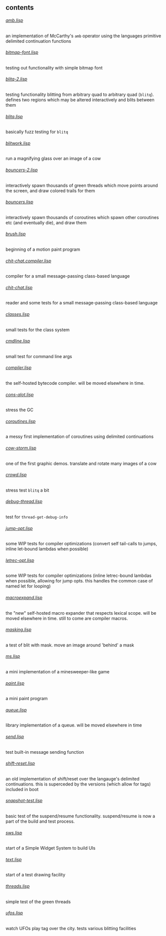 ## contents
###### [amb.lisp](amb.lisp)
an implementation of McCarthy's `amb` operator using the languages primitive delimited continuation functions
###### [bitmap-font.lisp](bitmap-font.lisp)
testing out functionality with simple bitmap font
###### [blitq-2.lisp](blitq-2.lisp)
testing functionality blitting from arbitrary quad to arbitrary quad
(`blitq`). defines two regions which may be altered interactively and
blits between them
###### [blitq.lisp](blitq.lisp)
basically fuzz testing for `blitq`
###### [blitwork.lisp](blitwork.lisp)
run a magnifying glass over an image of a cow
###### [bouncers-2.lisp](bouncers-2.lisp)
interactively spawn thousands of green threads which move points
around the screen, and draw colored trails for them
###### [bouncers.lisp](bouncers.lisp)
interactively spawn thousands of coroutines which spawn other
coroutines etc (and eventually die), and draw them
###### [brush.lisp](brush.lisp)
beginning of a motion paint program
###### [chit-chat.compiler.lisp](chit-chat.compiler.lisp)
compiler for a small message-passing class-based language
###### [chit-chat.lisp](chit-chat.lisp)
reader and some tests for a small message-passing class-based language
###### [classes.lisp](classes.lisp)
small tests for the class system
###### [cmdline.lisp](cmdline.lisp)
small test for command line args
###### [compiler.lisp](compiler.lisp)
the self-hosted bytecode compiler. will be moved elsewhere in time.
###### [cons-alot.lisp](cons-alot.lisp)
stress the GC
###### [coroutines.lisp](coroutines.lisp)
a messy first implementation of coroutines using delimited continuations
###### [cow-storm.lisp](cow-storm.lisp)
one of the first graphic demos. translate and rotate many images of a cow
###### [crowd.lisp](crowd.lisp)
stress test `blitq` a bit
###### [debug-thread.lisp](debug-thread.lisp)
test for `thread-get-debug-info`
###### [jump-opt.lisp](jump-opt.lisp)
some WIP tests for compiler optimizations (convert self tail-calls to
jumps, inline let-bound lambdas when possible)
###### [letrec-opt.lisp](letrec-opt.lisp)
some WIP tests for compiler optimizations (inline letrec-bound lambdas when possible, allowing for jump opts. this handles the common case of named let for looping)
###### [macroexpand.lisp](macroexpand.lisp)
the "new" self-hosted macro expander that respects lexical scope. will be moved elsewhere in time. still to come are compiler macros.
###### [masking.lisp](masking.lisp)
a test of blit with mask. move an image around 'behind' a mask
###### [ms.lisp](ms.lisp)
a mini implementation of a minesweeper-like game
###### [paint.lisp](paint.lisp)
a mini paint program
###### [queue.lisp](queue.lisp)
library implementation of a queue. will be moved elsewhere in time
###### [send.lisp](send.lisp)
test built-in message sending function
###### [shift-reset.lisp](shift-reset.lisp)
an old implementation of shift/reset over the langauge's delimited
continuations. this is superceded by the versions (which allow for
tags) included in boot
###### [snapshot-test.lisp](snapshot-test.lisp)
basic test of the suspend/resume functionality. suspend/resume is now a part of the build and test process.
###### [sws.lisp](sws.lisp)
start of a Simple Widget System to build UIs
###### [text.lisp](text.lisp)
start of a test drawing facility
###### [threads.lisp](threads.lisp)
simple test of the green threads
###### [ufos.lisp](ufos.lisp)
watch UFOs play tag over the city. tests various blitting facilities


